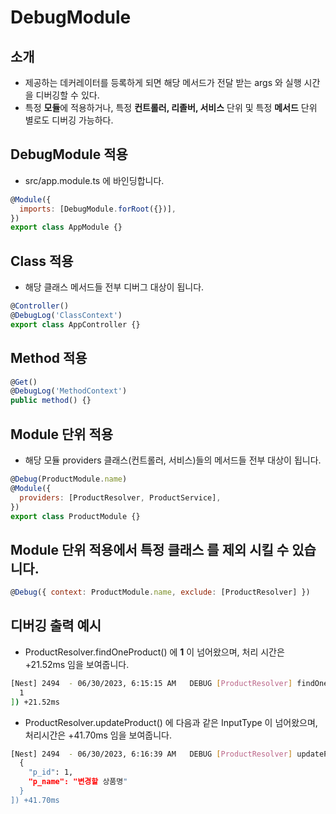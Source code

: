 # DebugModule

## 소개

- 제공하는 데커레이터를 등록하게 되면 해당 메서드가 전달 받는 args 와 실행 시간을 디버깅할 수 있다.
- 특정 **모듈**에 적용하거나, 특정 **컨트롤러, 리졸버, 서비스** 단위 및 특정 **메서드** 단위 별로도 디버깅 가능하다.

##

## DebugModule 적용

- src/app.module.ts 에 바인딩합니다.

```javascript
@Module({
  imports: [DebugModule.forRoot({})],
})
export class AppModule {}
```

## Class 적용

- 해당 클래스 메서드들 전부 디버그 대상이 됩니다.

```javascript
@Controller()
@DebugLog('ClassContext')
export class AppController {}
```

##

## Method 적용

```javascript
@Get()
@DebugLog('MethodContext')
public method() {}
```

##

## Module 단위 적용

- 해당 모듈 providers 클래스(컨트롤러, 서비스)들의 메서드들 전부 대상이 됩니다.

```javascript
@Debug(ProductModule.name)
@Module({
  providers: [ProductResolver, ProductService],
})
export class ProductModule {}
```

##

## Module 단위 적용에서 특정 클래스 를 제외 시킬 수 있습니다.

```javascript
@Debug({ context: ProductModule.name, exclude: [ProductResolver] })
```

##

## 디버깅 출력 예시

- ProductResolver.findOneProduct() 에 **1** 이 넘어왔으며, 처리 시간은 +21.52ms 임을 보여줍니다.

```bash
[Nest] 2494  - 06/30/2023, 6:15:15 AM   DEBUG [ProductResolver] findOneProduct([
  1
]) +21.52ms
```

- ProductResolver.updateProduct() 에 다음과 같은 InputType 이 넘어왔으며, 처리시간은 +41.70ms 임을 보여줍니다.

```bash
[Nest] 2494  - 06/30/2023, 6:16:39 AM   DEBUG [ProductResolver] updateProduct([
  {
    "p_id": 1,
    "p_name": "변경할 상품명"
  }
]) +41.70ms
```

##
